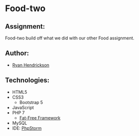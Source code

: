 # Food-two

## Assignment:
Food-two build off what we did with our other Food assignment.

## Author:
- [Ryan Hendrickson](https://github.com/rynhndrcksn)

## Technologies:
- HTML5
- CSS3
    - Bootstrap 5
- JavaScript
- PHP 7
    - [Fat-Free Framework](https://fatfreeframework.com/3.7/home)
- MySQL
- IDE: [PhpStorm](https://www.jetbrains.com/phpstorm/)